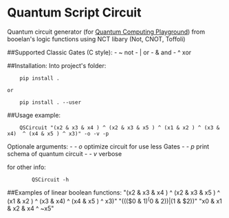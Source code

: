 # Quantum Script Circuit
Quantum circuit generator (for [Quantum Computing Playground](http://www.quantumplayground.net)) from booelan's logic functions using NCT libary (Not, CNOT, Toffoli)

##Supported Classic Gates (C style):
	- ~	not
	- |	or
	- &	and
	- ^	xor

##Installation:
Into project's folder:
```
	pip install .
```
	or
```
	pip install . --user
```
##Usage example:
```
	QSCircuit "(x2 & x3 & x4 ) ^ (x2 & x3 & x5 ) ^ (x1 & x2 ) ^ (x3 & x4)  ^ (x4 & x5 ) ^ x3)" -o -v -p
```
Optionale arguments:
	- *- o* optimize circuit for use less Gates
	- *- p* print schema of quantum circuit
	- *- v* verbose

 for other info:
```
		QSCircuit -h
```

##Examples of linear boolean functions:
	"(x2 & x3 & x4 ) ^ (x2 & x3 & x5 ) ^ (x1 & x2 ) ^ (x3 & x4)  ^ (x4 & x5 ) ^ x3)"
	"((($0 & $1) ^ ($0 & $2)) | ($1 &  $2))"
	"x0 & x1 & x2 & x4 ^ ~x5"
